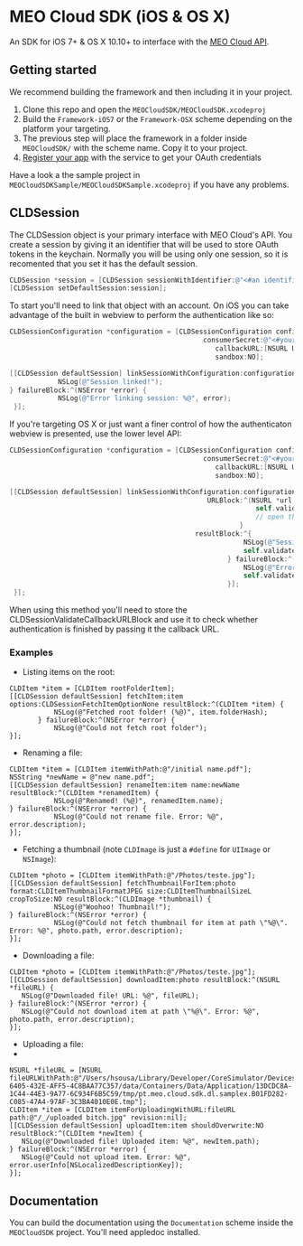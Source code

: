 # MEO Cloud SDK (iOS & OS X)

An SDK for iOS 7+ & OS X 10.10+ to interface with the [MEO Cloud API](https://meocloud.pt/documentation).


## Getting started

We recommend building the framework and then including it in your project.

1. Clone this repo and open the ```MEOCloudSDK/MEOCloudSDK.xcodeproj```
2. Build the ```Framework-iOS7``` or the ```Framework-OSX``` scheme depending on the platform your targeting.
3. The previous step will place the framework in a folder inside ```MEOCloudSDK/``` with the scheme name. Copy it to your project.
4. [Register your app](https://meocloud.pt/my_apps) with the service to get your OAuth credentials

Have a look a the sample project in ```MEOCloudSDKSample/MEOCloudSDKSample.xcodeproj``` if you have any problems.

## CLDSession

The CLDSession object is your primary interface with MEO Cloud's API. You create a session by giving it an identifier that will be used to store OAuth tokens in the keychain. Normally you will be using only one session, so it is recomented that you set it has the default session.

``` Objective-C
CLDSession *session = [CLDSession sessionWithIdentifier:@"<#an identifier#>"];
[CLDSession setDefaultSession:session];
```

To start you'll need to link that object with an account. On iOS you can take advantage of the built in webview to perform the authentication like so:

``` Objective-C
CLDSessionConfiguration *configuration = [CLDSessionConfiguration configurationWithConsumerKey:@"<#your consumer key#>" 
												consumerSecret:@"<#your consumer secret#>"
												   callbackURL:[NSURL URLWithString:@"@"<#your callback url#>""]
												   sandbox:NO];

[[CLDSession defaultSession] linkSessionWithConfiguration:configuration resultBlock:^{
            NSLog(@"Session linked!");
} failureBlock:^(NSError *error) {
            NSLog(@"Error linking session: %@", error);
 }];
```

If you're targeting OS X or just want a finer control of how the authenticaton webview is presented, use the lower level API:

``` Objective-C
CLDSessionConfiguration *configuration = [CLDSessionConfiguration configurationWithConsumerKey:@"<#your consumer key#>" 
												consumerSecret:@"<#your consumer secret#>"
												   callbackURL:[NSURL URLWithString:@"@"<#your callback url#>""]
												   sandbox:NO];

[[CLDSession defaultSession] linkSessionWithConfiguration:configuration
                                                 URLBlock:^(NSURL *url, CLDSessionValidateCallbackURLBlock validateCallbackURL) {
                                                             self.validateBlock = validateCallbackURL;
                                                             // open the url as you see fit
                                                         }
                                              resultBlock:^{
                                                          NSLog(@"Session linked!");
                                                          self.validateBlock = nil;
                                                      } failureBlock:^(NSError *error) {
                                                          NSLog(@"Error linking session: %@", error);
                                                          self.validateBlock = nil;
                                                      }];
 }];
```

When using this method you'll need to store the CLDSessionValidateCallbackURLBlock and use it to check whether authentication is finished by passing it the callback URL.

### Examples

 * Listing items on the root:

 ```
CLDItem *item = [CLDItem rootFolderItem];
[[CLDSession defaultSession] fetchItem:item options:CLDSessionFetchItemOptionNone resultBlock:^(CLDItem *item) {
            NSLog(@"Fetched root folder! (%@)", item.folderHash);
        } failureBlock:^(NSError *error) {
            NSLog(@"Could not fetch root folder");
}];
```
 
 * Renaming a file:
 
 ```
CLDItem *item = [CLDItem itemWithPath:@"/initial name.pdf"];
NSString *newName = @"new name.pdf";
[[CLDSession defaultSession] renameItem:item name:newName resultBlock:^(CLDItem *renamedItem) {
            NSLog(@"Renamed! (%@)", renamedItem.name);
 } failureBlock:^(NSError *error) {
            NSLog(@"Could not rename file. Error: %@", error.description);
}];
```
 * Fetching a thumbnail (note ```CLDImage``` is just a ```#define``` for ```UIImage``` or ```NSImage```):
 
 ```
CLDItem *photo = [CLDItem itemWithPath:@"/Photos/teste.jpg"];
[[CLDSession defaultSession] fetchThumbnailForItem:photo format:CLDItemThumbnailFormatJPEG size:CLDItemThumbnailSizeL cropToSize:NO resultBlock:^(CLDImage *thumbnail) {
            NSLog(@"Woohoo! Thumbnail!");
} failureBlock:^(NSError *error) {
            NSLog(@"Could not fetch thumbnail for item at path \"%@\". Error: %@", photo.path, error.description);
}];
```

 * Downloading a file:
 
 ```
CLDItem *photo = [CLDItem itemWithPath:@"/Photos/teste.jpg"];
[[CLDSession defaultSession] downloadItem:photo resultBlock:^(NSURL *fileURL) {
    NSLog(@"Downloaded file! URL: %@", fileURL);
} failureBlock:^(NSError *error) {
    NSLog(@"Could not download item at path \"%@\". Error: %@", photo.path, error.description);
}];
```

* Uploading a file:
* 
 ```
NSURL *fileURL = [NSURL fileURLWithPath:@"/Users/hsousa/Library/Developer/CoreSimulator/Devices/53DB9174-6405-432E-AFF5-4C8BAA77C357/data/Containers/Data/Application/13DCDC8A-1C44-44E3-9A77-6C934F6B5C59/tmp/pt.meo.cloud.sdk.dl.samplex.B01FD282-C085-47A4-97AF-3C3BA4010E0E.tmp"];
CLDItem *item = [CLDItem itemForUploadingWithURL:fileURL path:@"/_/uploaded bitch.jpg" revision:nil];
[[CLDSession defaultSession] uploadItem:item shouldOverwrite:NO resultBlock:^(CLDItem *newItem) {
    NSLog(@"Downloaded file! Uploaded item: %@", newItem.path);
} failureBlock:^(NSError *error) {
    NSLog(@"Could not upload item. Error: %@", error.userInfo[NSLocalizedDescriptionKey]);
}];
```

## Documentation

You can build the documentation using the ```Documentation``` scheme inside the ```MEOCloudSDK``` project. You'll need appledoc installed.
